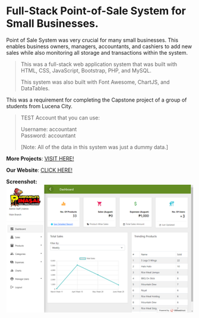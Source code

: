# Full-Stack Point-of-Sale System for Small Businesses.

Point of Sale System was very crucial for many small businesses. This enables business owners, managers, accountants, and cashiers to add new sales while also monitoring all storage and transactions within the system.

> This was a full-stack web application system that was built with HTML, CSS, JavaScript, Bootstrap, PHP, and MySQL. 
> 
> This system was also built with Font Awesome, ChartJS, and DataTables.

This was a requirement for completing the Capstone project of a group of students from Lucena City. 

> TEST Account that you can use:
> 
> Username: accountant <br />
> Password: accountant
>
>
> [Note: All of the data in this system was just a dummy data.]

**More Projects**: [VISIT HERE!](https://github.com/RCLDevelopers)

**Our Website**: [CLICK HERE!](https://www.zangticsdigital.com/)

**Screenshot:**
[![Point-of-Sale System Dashboard](assets/images/ss.PNG "Point-of-Sale System Dashboard")](https://pampangasinasalpos.000webhostapp.com/)
